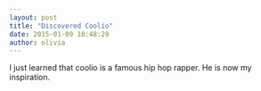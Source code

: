```yaml
---
layout: post
title: "Discovered Coolio"
date: 2015-01-09 10:48:29
author: olivia
---
```


I just learned that coolio is a famous hip hop rapper. He is now my inspiration. 

